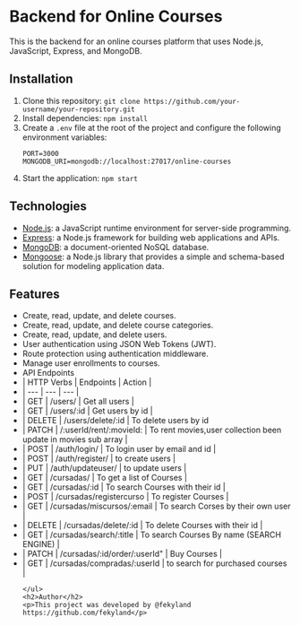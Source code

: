 <!DOCTYPE html>
<html>
  <head>
    <title>Backend for Online Courses</title>
    <meta charset="UTF-8">
    <meta name="viewport" content="width=device-width, initial-scale=1.0">
  </head>
  <body>
    <h1>Backend for Online Courses</h1>
    <p>This is the backend for an online courses platform that uses Node.js, JavaScript, Express, and MongoDB.</p>
    <h2>Installation</h2>
    <ol>
      <li>Clone this repository: <code>git clone https://github.com/your-username/your-repository.git</code></li>
      <li>Install dependencies: <code>npm install</code></li>
      <li>Create a <code>.env</code> file at the root of the project and configure the following environment variables:</li>
      <pre><code>PORT=3000
MONGODB_URI=mongodb://localhost:27017/online-courses</code></pre>
      <li>Start the application: <code>npm start</code></li>
    </ol>
    <h2>Technologies</h2>
    <ul>
      <li><a href="https://nodejs.org/">Node.js</a>: a JavaScript runtime environment for server-side programming.</li>
      <li><a href="https://expressjs.com/">Express</a>: a Node.js framework for building web applications and APIs.</li>
      <li><a href="https://www.mongodb.com/">MongoDB</a>: a document-oriented NoSQL database.</li>
      <li><a href="https://mongoosejs.com/">Mongoose</a>: a Node.js library that provides a simple and schema-based solution for modeling application data.</li>
    </ul>
    <h2>Features</h2>
    <ul>
      <li>Create, read, update, and delete courses.</li>
      <li>Create, read, update, and delete course categories.</li>
      <li>Create, read, update, and delete users.</li>
      <li>User authentication using JSON Web Tokens (JWT).</li>
      <li>Route protection using authentication middleware.</li>
      <li>Manage user enrollments to courses.</li>
     <li> API Endpoints</li>
<li>| HTTP Verbs | Endpoints                      | Action                          | </li>
<li>|    ---     |        ---                     |           ---                   | </li>
<li>|    GET     | /users/                        | Get all users |                   </li>
<li>|    GET     | /users/:id                     | Get users by id |                 </li>
<li>|   DELETE   | /users/delete/:id              | To delete users by id             </li>
<li>|   PATCH    | /:userId/rent/:movieId:        | To rent movies,user collection been update in movies sub array |</li>
<li>|   POST     | /auth/login/                     | To login user by email and id   |</li>
<li>|   POST     | /auth/register/                  | to create users                 |</li>
<li>|   PUT      | /auth/updateuser/                | to update users                 |</li>
<li>|    GET     | /cursadas/                       | To get a list of Courses         | </li>
<li>|    GET     | /cursadas/:id                    | To search Courses with their id  | </li>
<li>|    POST    | /cursadas/registercurso          | To register Courses               | </li>
<li>|    GET     | /cursadas/miscursos/:email       | To search Corses by their own user | </li>
<li>|    DELETE  | /cursadas/delete/:id             | To delete Courses with their id  | </li>
<li>|    GET     | /cursadas/search/:title          | To search Courses By name (SEARCH ENGINE) | </li>
<li>|   PATCH    | /cursadas/:id/order/:userId"     | Buy Courses                      | </li>
<li>|    GET     | /cursadas/compradas/:userId      | to search for purchased courses | </li>




    </ul>
    <h2>Author</h2>
    <p>This project was developed by @fekyland  https://github.com/fekyland</p>
  </body>
</html>
